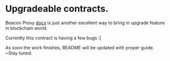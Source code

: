 # Upgradeable contracts.

Beacon Proxy [docs](https://docs.openzeppelin.com/contracts/4.x/api/proxy#BeaconProxy) is just another excellent way to bring in upgrade feature in blockchain world.

Currently this contract is having a few bugs :[

As soon the work finishes, README will be updated with proper guide. ~Stay tuned.
